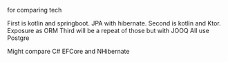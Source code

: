 for comparing tech 

First is kotlin and springboot. JPA with hibernate.
Second is kotlin and Ktor. Exposure as ORM
Third will be a repeat of those but with JOOQ
All use Postgre

Might compare C# EFCore and NHibernate
